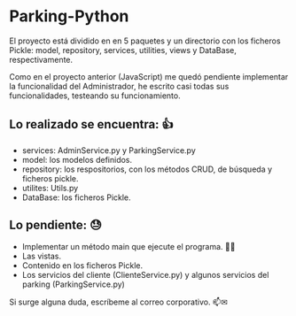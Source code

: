 # Parking-Python
El proyecto está dividido en en 5 paquetes y un directorio con los ficheros Pickle:
 model, repository, services, utilities, views y DataBase, respectivamente.
 
 Como en el proyecto anterior (JavaScript) me quedó pendiente implementar la funcionalidad del Administrador, 
 he escrito casi todas sus funcionalidades, testeando su funcionamiento. 
 
 Lo realizado se encuentra: 👍
 - 
 - services: AdminService.py y ParkingService.py
 - model: los modelos definidos.
 - repository: los respositorios, con los métodos CRUD, de búsqueda y ficheros pickle.
 - utilites: Utils.py
 - DataBase: los ficheros Pickle.
 
 Lo pendiente: 😓
 -
 - Implementar un método main que ejecute el programa. 🤦‍♂️
 - Las vistas.
 - Contenido en los ficheros Pickle.
 - Los servicios del cliente (ClienteService.py) y algunos servicios del parking (ParkingService.py)
 
 Si surge alguna duda, escríbeme al correo corporativo. 📫✉
 
 




